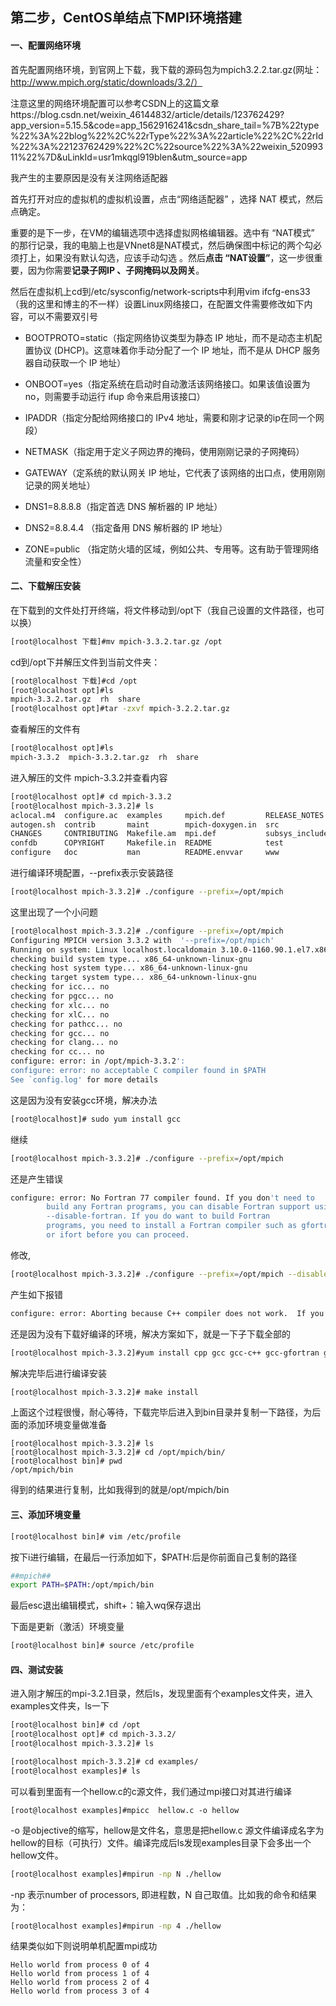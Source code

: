 ## 第二步，CentOS单结点下MPI环境搭建

#### 一、配置网络环境

首先配置网络环境，到官网上下载，我下载的源码包为mpich3.2.2.tar.gz(网址：http://www.mpich.org/static/downloads/3.2/）

注意这里的网络环境配置可以参考CSDN上的这篇文章https://blog.csdn.net/weixin_46144832/article/details/123762429?app_version=5.15.5&code=app_1562916241&csdn_share_tail=%7B%22type%22%3A%22blog%22%2C%22rType%22%3A%22article%22%2C%22rId%22%3A%22123762429%22%2C%22source%22%3A%22weixin_52099311%22%7D&uLinkId=usr1mkqgl919blen&utm_source=app

我产生的主要原因是没有关注网络适配器

首先打开对应的虚拟机的虚拟机设置，点击“网络适配器” ，选择 NAT 模式，然后点确定。

重要的是下一步，在VM的编辑选项中选择虚拟网格编辑器。选中有 “NAT模式” 的那行记录，我的电脑上也是VNnet8是NAT模式，然后确保图中标记的两个勾必须打上，如果没有默认勾选，应该手动勾选 。然后**点击 “NAT设置”**，这一步很重要，因为你需要**记录子网IP 、子网掩码以及网关**。

 然后在虚拟机上cd到/etc/sysconfig/network-scripts中利用vim ifcfg-ens33（我的这里和博主的不一样）设置Linux网络接口，在配置文件需要修改如下内容，可以不需要双引号

- BOOTPROTO=static（指定网络协议类型为静态 IP 地址，而不是动态主机配置协议 (DHCP)。这意味着你手动分配了一个 IP 地址，而不是从 DHCP 服务器自动获取一个 IP 地址）

- ONBOOT=yes（指定系统在启动时自动激活该网络接口。如果该值设置为 no，则需要手动运行 ifup 命令来启用该接口）

- IPADDR（指定分配给网络接口的 IPv4 地址，需要和刚才记录的ip在同一个网段）

- NETMASK（指定用于定义子网边界的掩码，使用刚刚记录的子网掩码）

- GATEWAY（定系统的默认网关 IP 地址，它代表了该网络的出口点，使用刚刚记录的网关地址）

- DNS1=8.8.8.8（指定首选 DNS 解析器的 IP 地址）

- DNS2=8.8.4.4 （指定备用 DNS 解析器的 IP 地址）

- ZONE=public （指定防火墙的区域，例如公共、专用等。这有助于管理网络流量和安全性）

  

#### 二、下载解压安装

在下载到的文件处打开终端，将文件移动到/opt下（我自己设置的文件路径，也可以换）

```bash
[root@localhost 下载]#mv mpich-3.3.2.tar.gz /opt
```

cd到/opt下并解压文件到当前文件夹：

```bash
[root@localhost 下载]#cd /opt
[root@localhost opt]#ls
mpich-3.3.2.tar.gz  rh  share
[root@localhost opt]#tar -zxvf mpich-3.2.2.tar.gz
```

查看解压的文件有

```bash
[root@localhost opt]#ls
mpich-3.3.2  mpich-3.3.2.tar.gz  rh  share
```

进入解压的文件 mpich-3.3.2并查看内容

```bash
[root@localhost opt]# cd mpich-3.3.2
[root@localhost mpich-3.3.2]# ls
aclocal.m4  configure.ac  examples     mpich.def         RELEASE_NOTES
autogen.sh  contrib       maint        mpich-doxygen.in  src
CHANGES     CONTRIBUTING  Makefile.am  mpi.def           subsys_include.m4
confdb      COPYRIGHT     Makefile.in  README            test
configure   doc           man          README.envvar     www
```

进行编译环境配置，--prefix表示安装路径

```bash
[root@localhost mpich-3.3.2]# ./configure --prefix=/opt/mpich
```

这里出现了一个小问题

```bash
[root@localhost mpich-3.3.2]# ./configure --prefix=/opt/mpich
Configuring MPICH version 3.3.2 with  '--prefix=/opt/mpich'
Running on system: Linux localhost.localdomain 3.10.0-1160.90.1.el7.x86_64 #1 SMP Thu May 4 15:21:22 UTC 2023 x86_64 x86_64 x86_64 GNU/Linux
checking build system type... x86_64-unknown-linux-gnu
checking host system type... x86_64-unknown-linux-gnu
checking target system type... x86_64-unknown-linux-gnu
checking for icc... no
checking for pgcc... no
checking for xlc... no
checking for xlC... no
checking for pathcc... no
checking for gcc... no
checking for clang... no
checking for cc... no
configure: error: in /opt/mpich-3.3.2':
configure: error: no acceptable C compiler found in $PATH
See `config.log' for more details
```

这是因为没有安装gcc环境，解决办法

```bash
[root@localhost]# sudo yum install gcc
```

继续

```bash
[root@localhost mpich-3.3.2]# ./configure --prefix=/opt/mpich
```

还是产生错误

```bash
configure: error: No Fortran 77 compiler found. If you don't need to
        build any Fortran programs, you can disable Fortran support using
        --disable-fortran. If you do want to build Fortran
        programs, you need to install a Fortran compiler such as gfortran
        or ifort before you can proceed.
```

修改,

```bash
[root@localhost mpich-3.3.2]# ./configure --prefix=/opt/mpich --disable-fortran
```

产生如下报错

```bash
configure: error: Aborting because C++ compiler does not work.  If you do not need a C++ compiler, configure with --disable-cxx
```

还是因为没有下载好编译的环境，解决方案如下，就是一下子下载全部的

```bash
[root@localhost mpich-3.3.2]#yum install cpp gcc gcc-c++ gcc-gfortran gcc-objc++ gcc-objc gcc44 libgcc libgfortran libobjc libstdc++ libstdc++-devel
```

解决完毕后进行编译安装

```bash
[root@localhost mpich-3.3.2]# make install
```

上面这个过程很慢，耐心等待，下载完毕后进入到bin目录并复制一下路径，为后面的添加环境变量做准备

```
[root@localhost mpich-3.3.2]# ls
[root@localhost mpich-3.3.2]# cd /opt/mpich/bin/
[root@localhost bin]# pwd
/opt/mpich/bin
```

得到的结果进行复制，比如我得到的就是/opt/mpich/bin

#### 三、添加环境变量

```bash
[root@localhost bin]# vim /etc/profile
```

按下i进行编辑，在最后一行添加如下，$PATH:后是你前面自己复制的路径

```bash
##mpich##
export PATH=$PATH:/opt/mpich/bin
```

最后esc退出编辑模式，shift+：输入wq保存退出

下面是更新（激活）环境变量

```bash
[root@localhost bin]# source /etc/profile
```



#### 四、测试安装

进入刚才解压的mpi-3.2.1目录，然后ls，发现里面有个examples文件夹，进入examples文件夹，ls一下

```bash
[root@localhost bin]# cd /opt
[root@localhost opt]# cd mpich-3.3.2/
[root@localhost mpich-3.3.2]# ls

[root@localhost mpich-3.3.2]# cd examples/
[root@localhost examples]# ls
```

可以看到里面有一个hellow.c的c源文件，我们通过mpi接口对其进行编译

```'
[root@localhost examples]#mpicc  hellow.c -o hellow
```

-o 是objective的缩写，hellow是文件名，意思是把hellow.c 源文件编译成名字为hellow的目标（可执行）文件。编译完成后ls发现examples目录下会多出一个hellow文件。

```bash
[root@localhost examples]#mpirun -np N ./hellow
```

-np 表示number of processors, 即进程数，N 自己取值。比如我的命令和结果为：

```bash
[root@localhost examples]#mpirun -np 4 ./hellow
```

结果类似如下则说明单机配置mpi成功

```
Hello world from process 0 of 4
Hello world from process 1 of 4
Hello world from process 2 of 4
Hello world from process 3 of 4
```


